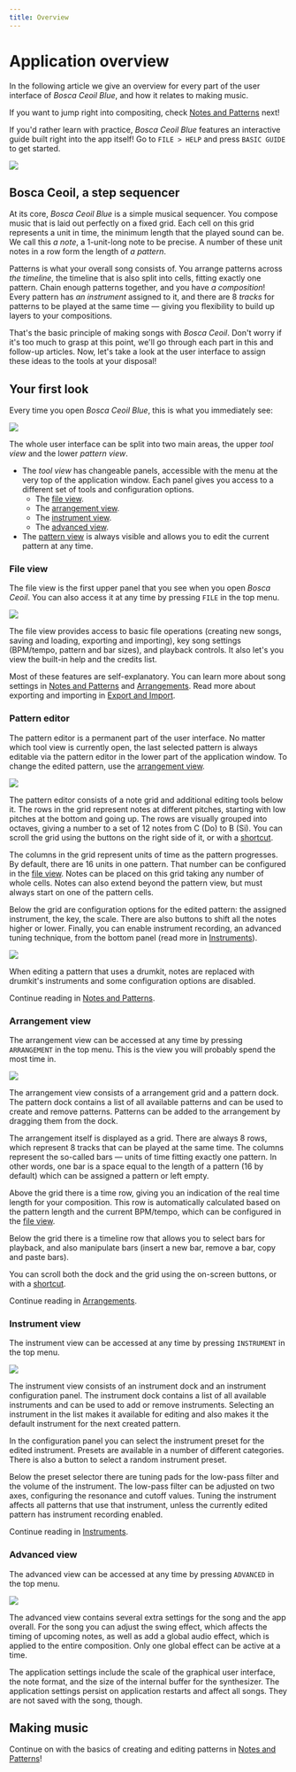 ```yaml
---
title: Overview
---
```


# Application overview

In the following article we give an overview for every part of the user interface of _Bosca Ceoil Blue_, and how it relates to making music.

If you want to jump right into compositing, check [Notes and Patterns](/notes_and_patterns.html) next!

If you'd rather learn with practice, _Bosca Ceoil Blue_ features an interactive guide built right into the app itself! Go to `FILE > HELP` and press `BASIC GUIDE` to get started.

![](/images/overview-builtin-guide.png)


## Bosca Ceoil, a step sequencer

At its core, _Bosca Ceoil Blue_ is a simple musical sequencer. You compose music that is laid out perfectly on a fixed grid. Each cell on this grid represents a unit in time, the minimum length that the played sound can be. We call this _a note_, a 1-unit-long note to be precise. A number of these unit notes in a row form the length of _a pattern_.

Patterns is what your overall song consists of. You arrange patterns across _the timeline_, the timeline that is also split into cells, fitting exactly one pattern. Chain enough patterns together, and you have _a composition_! Every pattern has _an instrument_ assigned to it, and there are 8 _tracks_ for patterns to be played at the same time — giving you flexibility to build up layers to your compositions.

That's the basic principle of making songs with _Bosca Ceoil_. Don't worry if it's too much to grasp at this point, we'll go through each part in this and follow-up articles. Now, let's take a look at the user interface to assign these ideas to the tools at your disposal!


## Your first look

Every time you open _Bosca Ceoil Blue_, this is what you immediately see:

![](/images/introduction-welcome.png)

The whole user interface can be split into two main areas, the upper _tool view_ and the lower _pattern view_.

- The _tool view_ has changeable panels, accessible with the menu at the very top of the application window. Each panel gives you access to a different set of tools and configuration options.
    - The [file view](#file-view).
    - The [arrangement view](#arrangement-view).
    - The [instrument view](#instrument-view).
    - The [advanced view](#advanced-view).
- The [pattern view](#pattern-editor) is always visible and allows you to edit the current pattern at any time.


### File view

The file view is the first upper panel that you see when you open _Bosca Ceoil_. You can also access it at any time by pressing `FILE` in the top menu.

![](/images/overview-file-view.png)

The file view provides access to basic file operations (creating new songs, saving and loading, exporting and importing), key song settings (BPM/tempo, pattern and bar sizes), and playback controls. It also let's you view the built-in help and the credits list.

Most of these features are self-explanatory. You can learn more about song settings in [Notes and Patterns](/notes_and_patterns.html) and [Arrangements](/arrangements.html). Read more about exporting and importing in [Export and Import](/export_import.html).


### Pattern editor

The pattern editor is a permanent part of the user interface. No matter which tool view is currently open, the last selected pattern is always editable via the pattern editor in the lower part of the application window. To change the edited pattern, use the [arrangement view](#arrangement-view).

![](/images/overview-pattern-editor.png)

The pattern editor consists of a note grid and additional editing tools below it. The rows in the grid represent notes at different pitches, starting with low pitches at the bottom and going up. The rows are visually grouped into octaves, giving a number to a set of 12 notes from C (Do) to B (Si). You can scroll the grid using the buttons on the right side of it, or with a [shortcut](/shortcuts.html).

The columns in the grid represent units of time as the pattern progresses. By default, there are 16 units in one pattern. That number can be configured in the [file view](#file-view). Notes can be placed on this grid taking any number of whole cells. Notes can also extend beyond the pattern view, but must always start on one of the pattern cells.

Below the grid are configuration options for the edited pattern: the assigned instrument, the key, the scale. There are also buttons to shift all the notes higher or lower. Finally, you can enable instrument recording, an advanced tuning technique, from the bottom panel (read more in [Instruments](/instruments.html)).

![](/images/overview-pattern-editor-drums.png)

When editing a pattern that uses a drumkit, notes are replaced with drumkit's instruments and some configuration options are disabled.

Continue reading in [Notes and Patterns](/notes_and_patterns.html).


### Arrangement view

The arrangement view can be accessed at any time by pressing `ARRANGEMENT` in the top menu. This is the view you will probably spend the most time in.

![](/images/overview-arrangement-view.png)

The arrangement view consists of a arrangement grid and a pattern dock. The pattern dock contains a list of all available patterns and can be used to create and remove patterns. Patterns can be added to the arrangement by dragging them from the dock.

The arrangement itself is displayed as a grid. There are always 8 rows, which represent 8 tracks that can be played at the same time. The columns represent the so-called bars — units of time fitting exactly one pattern. In other words, one bar is a space equal to the length of a pattern (16 by default) which can be assigned a pattern or left empty.

Above the grid there is a time row, giving you an indication of the real time length for your composition. This row is automatically calculated based on the pattern length and the current BPM/tempo, which can be configured in the [file view](#file-view).

Below the grid there is a timeline row that allows you to select bars for playback, and also manipulate bars (insert a new bar, remove a bar, copy and paste bars).

You can scroll both the dock and the grid using the on-screen buttons, or with a [shortcut](/shortcuts.html).

Continue reading in [Arrangements](/arrangements.html).


### Instrument view

The instrument view can be accessed at any time by pressing `INSTRUMENT` in the top menu.

![](/images/overview-instrument-view.png)

The instrument view consists of an instrument dock and an instrument configuration panel. The instrument dock contains a list of all available instruments and can be used to add or remove instruments. Selecting an instrument in the list makes it available for editing and also makes it the default instrument for the next created pattern.

In the configuration panel you can select the instrument preset for the edited instrument. Presets are available in a number of different categories. There is also a button to select a random instrument preset.

Below the preset selector there are tuning pads for the low-pass filter and the volume of the instrument. The low-pass filter can be adjusted on two axes, configuring the resonance and cutoff values. Tuning the instrument affects all patterns that use that instrument, unless the currently edited pattern has instrument recording enabled.

Continue reading in [Instruments](/instruments.html).


### Advanced view

The advanced view can be accessed at any time by pressing `ADVANCED` in the top menu.

![](/images/overview-advanced-view.png)

The advanced view contains several extra settings for the song and the app overall. For the song you can adjust the swing effect, which affects the timing of upcoming notes, as well as add a global audio effect, which is applied to the entire composition. Only one global effect can be active at a time.

The application settings include the scale of the graphical user interface, the note format, and the size of the internal buffer for the synthesizer. The application settings persist on application restarts and affect all songs. They are not saved with the song, though.


## Making music

Continue on with the basics of creating and editing patterns in [Notes and Patterns](/notes_and_patterns.html)!

